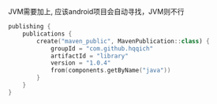 
JVM需要加上, 应该android项目会自动寻找，JVM则不行

```kotlin
publishing {
    publications {
        create("maven_public", MavenPublication::class) {
            groupId = "com.github.hqqich"
            artifactId = "library"
            version = "1.0.4"
            from(components.getByName("java"))
        }
    }
}
```